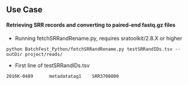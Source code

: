 ## Use Case 
#### Retrieving SRR records and converting to paired-end fastq.gz files
* Running fetchSRRandRename.py, requires sratoolkit/2.8.X or higher

```python BatchFest_Python/fetchSRRandRename.py testSRRandIDs.tsv --outDir project/reads/```

* First line of testSRRandIDs.tsv

```2016K-0489      metadatatag1    SRR3708000```



